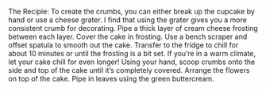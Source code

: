  The Recipie:
To create the crumbs, you can either break up the cupcake by hand or use a cheese grater. I find that using the grater gives you a more consistent crumb for decorating.
Pipe a thick layer of cream cheese frosting between each layer. Cover the cake in frosting.
Use a bench scraper and offset spatula to smooth out the cake. Transfer to the fridge to chill for about 10 minutes or until the frosting is a bit set. If you’re in a warm climate, let your cake chill for even longer!
Using your hand, scoop crumbs onto the side and top of the cake until it’s completely covered.
Arrange the flowers on top of the cake. Pipe in leaves using the green buttercream.


